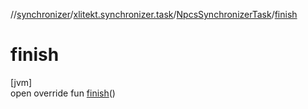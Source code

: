 //[synchronizer](../../../index.md)/[xlitekt.synchronizer.task](../index.md)/[NpcsSynchronizerTask](index.md)/[finish](finish.md)

# finish

[jvm]\
open override fun [finish](finish.md)()
